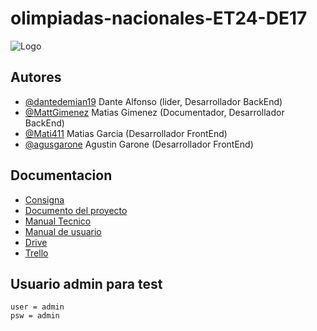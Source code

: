 
# olimpiadas-nacionales-ET24-DE17


![Logo](https://i.imgur.com/Iiy0AHL.png)


## Autores

- [@dantedemian19](https://www.github.com/dantedemian19)    Dante Alfonso (lider, Desarrollador BackEnd)
- [@MattGimenez](https://github.com/MattGimenez)    Matias Gimenez (Documentador, Desarrollador BackEnd) 
- [@Mati411](https://github.com/Mati411)    Matias Garcia (Desarrollador FrontEnd)
- [@agusgarone](https://github.com/agusgarone)  Agustin Garone (Desarrollador FrontEnd)



## Documentacion

- [Consigna](http://www.inet.edu.ar/wp-content/uploads/2021/11/ONV-2021_Programacion_NACIONAL.pdf)
- [Documento del proyecto](https://drive.google.com/file/d/1R8WFjAgIelyxVn8zzmzuOU3HGQ5CpW6A/view?usp=sharing)
- [Manual Tecnico](https://drive.google.com/file/d/1QyC5_HQVl9ANZskz9qmT3uZvNdOPGqST/view?usp=sharing)
- [Manual de  usuario](https://drive.google.com/file/d/1R2M2r-LyvdtFXgC6KSQLtyXPlSR9qo4o/view?usp=sharing)
- [Drive](https://drive.google.com/drive/folders/1l6sn93nIvd59LfBTZsqDZh8x-NLZonhK?usp=sharing)
- [Trello](https://trello.com/b/TJGwhrLV/olimpiadas-nacionales-et24de17)


## Usuario admin para test
    user = admin
    psw = admin


